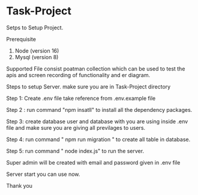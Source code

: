 # Task-Project

Setps to Setup Project.

Prerequisite
1. Node (version 16)
2. Mysql (version 8)

Supported File consist poatman collection which can be used to test the apis and screen recording of functionality and er diagram.

Steps to setup Server.
make sure you are in Task-Project directory

Step 1:
Create .env file take reference from .env.example file

Step 2 :
run command "npm insatll" to install all the dependency packages.

Step 3:
create database user and database with you are using inside .env file and make sure you are giving all previlages to users.

Step 4:
run command " npm run migration " to create all table in database.

Step 5:
run command " node index.js" to run the server.

Super admin will be created with email and password given in .env file

Server start you can use now.

Thank you